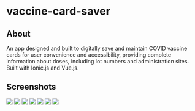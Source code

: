 # vaccine-card-saver
## About
An app designed and built to digitally save and maintain COVID vaccine cards for user convenience and accessibility, providing complete information about doses, including lot numbers and administration sites. Built with Ionic.js and Vue.js.

## Screenshots

![](https://user-images.githubusercontent.com/52974834/194115448-9d153874-d59d-43ef-9e8f-8baa0edf748e.jpg)
![](https://user-images.githubusercontent.com/52974834/194115133-ddf8bb62-19d1-4665-bbc3-612a07f0e04b.jpg)
![](https://user-images.githubusercontent.com/52974834/194115498-9e9dcd4d-259f-40b2-bf40-1fa47caf5a12.jpg)
![](https://user-images.githubusercontent.com/52974834/194115535-8f3e27eb-3656-472f-8fad-1dea96c0f55a.jpg)
![](https://user-images.githubusercontent.com/52974834/194115547-63fb0f31-7403-402c-b778-46d7be79a162.jpg)
![](https://user-images.githubusercontent.com/52974834/194115571-632957d8-6826-4a4d-b106-78804cec599c.jpg)
![](https://user-images.githubusercontent.com/52974834/194115580-03deecec-4da3-4480-9649-70684af25719.jpg)
